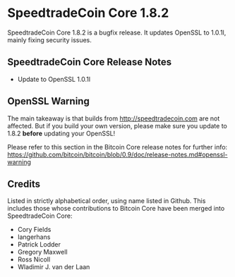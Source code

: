 # SpeedtradeCoin Core 1.8.2

SpeedtradeCoin Core 1.8.2 is a bugfix release. It updates OpenSSL to 1.0.1l, mainly fixing security issues.

## SpeedtradeCoin Core Release Notes

* Update to OpenSSL 1.0.1l


## OpenSSL Warning

The main takeaway is that builds from http://speedtradecoin.com are not affected. But if you build your own version,
please make sure you update to 1.8.2 **before** updating your OpenSSL!

Please refer to this section in the Bitcoin Core release notes for further info: https://github.com/bitcoin/bitcoin/blob/0.9/doc/release-notes.md#openssl-warning


## Credits

Listed in strictly alphabetical order, using name listed in Github. This
includes those whose contributions to Bitcoin Core have been merged
into SpeedtradeCoin Core:

* Cory Fields
* langerhans
* Patrick Lodder
* Gregory Maxwell
* Ross Nicoll
* Wladimir J. van der Laan
